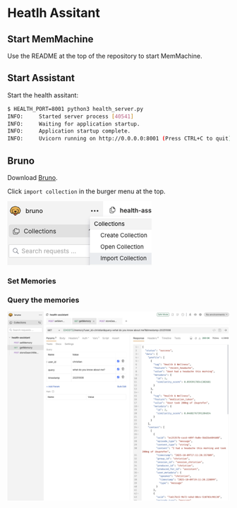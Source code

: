# Heatlh Assitant

## Start MemMachine

Use the README at the top of the repository to start MemMachine.

## Start Assistant

Start the health assitant:

```bash
$ HEALTH_PORT=8001 python3 health_server.py                       
INFO:     Started server process [40541]
INFO:     Waiting for application startup.
INFO:     Application startup complete.
INFO:     Uvicorn running on http://0.0.0.0:8001 (Press CTRL+C to quit)
```


## Bruno

Download [Bruno](https://www.usebruno.com/).

Click `import collection` in the burger menu at the top.

![](img/bruno-import.png)

### Set Memories

### Query the memories

![](img/bruno-get-memories.png)